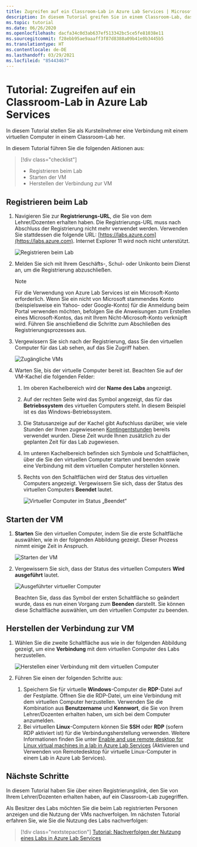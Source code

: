 ```yaml
---
title: Zugreifen auf ein Classroom-Lab in Azure Lab Services | Microsoft-Dokumentation
description: In diesem Tutorial greifen Sie in einem Classroom-Lab, das von einem Lehrer/Dozenten eingerichtet wurde, auf virtuelle Computer zu.
ms.topic: tutorial
ms.date: 06/26/2020
ms.openlocfilehash: dacfa34c0d3ab637ef513342bc5ce5fe81038e11
ms.sourcegitcommit: f28ebb95ae9aaaff3f87d8388a09b41e0b3445b5
ms.translationtype: HT
ms.contentlocale: de-DE
ms.lasthandoff: 03/29/2021
ms.locfileid: "85443467"
---
```

# <a name="tutorial-access-a-classroom-lab-in-azure-lab-services"></a>Tutorial: Zugreifen auf ein Classroom-Lab in Azure Lab Services
In diesem Tutorial stellen Sie als Kursteilnehmer eine Verbindung mit einem virtuellen Computer in einem Classroom-Lab her. 

In diesem Tutorial führen Sie die folgenden Aktionen aus:

> [!div class="checklist"]
> * Registrieren beim Lab
> * Starten der VM
> * Herstellen der Verbindung zur VM

## <a name="register-to-the-lab"></a>Registrieren beim Lab

1. Navigieren Sie zur **Registrierungs-URL**, die Sie von dem Lehrer/Dozenten erhalten haben. Die Registrierungs-URL muss nach Abschluss der Registrierung nicht mehr verwendet werden. Verwenden Sie stattdessen die folgende URL: [https://labs.azure.com](https://labs.azure.com). Internet Explorer 11 wird noch nicht unterstützt. 

    ![Registrieren beim Lab](./media/tutorial-connect-vm-in-classroom-lab/register-lab.png)
1. Melden Sie sich mit Ihrem Geschäfts-, Schul- oder Unikonto beim Dienst an, um die Registrierung abzuschließen. 

    > [!NOTE]
    > Für die Verwendung von Azure Lab Services ist ein Microsoft-Konto erforderlich. Wenn Sie ein nicht von Microsoft stammendes Konto (beispielsweise ein Yahoo- oder Google-Konto) für die Anmeldung beim Portal verwenden möchten, befolgen Sie die Anweisungen zum Erstellen eines Microsoft-Kontos, das mit Ihrem Nicht-Microsoft-Konto verknüpft wird. Führen Sie anschließend die Schritte zum Abschließen des Registrierungsprozesses aus. 
1. Vergewissern Sie sich nach der Registrierung, dass Sie den virtuellen Computer für das Lab sehen, auf das Sie Zugriff haben. 

    ![Zugängliche VMs](./media/tutorial-connect-vm-in-classroom-lab/accessible-vms.png)
1. Warten Sie, bis der virtuelle Computer bereit ist. Beachten Sie auf der VM-Kachel die folgenden Felder:
    1. Im oberen Kachelbereich wird der **Name des Labs** angezeigt.
    1. Auf der rechten Seite wird das Symbol angezeigt, das für das **Betriebssystem** des virtuellen Computers steht. In diesem Beispiel ist es das Windows-Betriebssystem. 
    1. Die Statusanzeige auf der Kachel gibt Aufschluss darüber, wie viele Stunden der Ihnen zugewiesenen [Kontingentstunden](how-to-configure-student-usage.md#set-quotas-for-users) bereits verwendet wurden. Diese Zeit wurde Ihnen zusätzlich zu der geplanten Zeit für das Lab zugewiesen. 
    1. Im unteren Kachelbereich befinden sich Symbole und Schaltflächen, über die Sie den virtuellen Computer starten und beenden sowie eine Verbindung mit dem virtuellen Computer herstellen können. 
    1. Rechts von den Schaltflächen wird der Status des virtuellen Computers angezeigt. Vergewissern Sie sich, dass der Status des virtuellen Computers **Beendet** lautet. 

        ![Virtueller Computer im Status „Beendet“](./media/tutorial-connect-vm-in-classroom-lab/vm-in-stopped-state.png)

## <a name="start-the-vm"></a>Starten der VM
1. **Starten** Sie den virtuellen Computer, indem Sie die erste Schaltfläche auswählen, wie in der folgenden Abbildung gezeigt. Dieser Prozess nimmt einige Zeit in Anspruch.  

    ![Starten der VM](./media/tutorial-connect-vm-in-classroom-lab/start-vm.png)
4. Vergewissern Sie sich, dass der Status des virtuellen Computers **Wird ausgeführt** lautet. 

    ![Ausgeführter virtueller Computer](./media/tutorial-connect-vm-in-classroom-lab/vm-running.png)

    Beachten Sie, dass das Symbol der ersten Schaltfläche so geändert wurde, dass es nun einen Vorgang zum **Beenden** darstellt. Sie können diese Schaltfläche auswählen, um den virtuellen Computer zu beenden. 

## <a name="connect-to-the-vm"></a>Herstellen der Verbindung zur VM

1. Wählen Sie die zweite Schaltfläche aus wie in der folgenden Abbildung gezeigt, um eine **Verbindung** mit dem virtuellen Computer des Labs herzustellen. 

    ![Herstellen einer Verbindung mit dem virtuellen Computer](./media/tutorial-connect-vm-in-classroom-lab/connect-vm.png)
2. Führen Sie einen der folgenden Schritte aus: 
    1. Speichern Sie für virtuelle **Windows**-Computer die **RDP**-Datei auf der Festplatte. Öffnen Sie die RDP-Datei, um eine Verbindung mit dem virtuellen Computer herzustellen. Verwenden Sie die Kombination aus **Benutzername** und **Kennwort**, die Sie von Ihrem Lehrer/Dozenten erhalten haben, um sich bei dem Computer anzumelden. 
    3. Bei virtuellen **Linux**-Computern können Sie **SSH** oder **RDP** (sofern RDP aktiviert ist) für die Verbindungsherstellung verwenden. Weitere Informationen finden Sie unter [Enable and use remote desktop for Linux virtual machines in a lab in Azure Lab Services](how-to-enable-remote-desktop-linux.md) (Aktivieren und Verwenden von Remotedesktop für virtuelle Linux-Computer in einem Lab in Azure Lab Services). 

## <a name="next-steps"></a>Nächste Schritte
In diesem Tutorial haben Sie über einen Registrierungslink, den Sie von Ihrem Lehrer/Dozenten erhalten haben, auf ein Classroom-Lab zugegriffen.

Als Besitzer des Labs möchten Sie die beim Lab registrierten Personen anzeigen und die Nutzung der VMs nachverfolgen. Im nächsten Tutorial erfahren Sie, wie Sie die Nutzung des Labs nachverfolgen:

> [!div class="nextstepaction"]
> [Tutorial: Nachverfolgen der Nutzung eines Labs in Azure Lab Services](tutorial-track-usage.md) 
